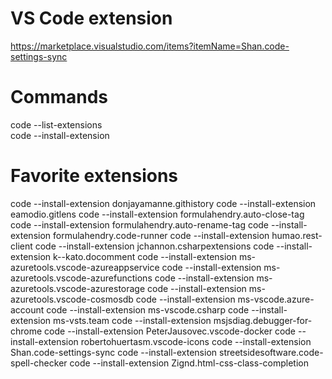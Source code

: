# VS Code extension
https://marketplace.visualstudio.com/items?itemName=Shan.code-settings-sync

# Commands
code --list-extensions  
code --install-extension  

# Favorite extensions
code --install-extension donjayamanne.githistory
code --install-extension eamodio.gitlens
code --install-extension formulahendry.auto-close-tag
code --install-extension formulahendry.auto-rename-tag
code --install-extension formulahendry.code-runner
code --install-extension humao.rest-client
code --install-extension jchannon.csharpextensions
code --install-extension k--kato.docomment
code --install-extension ms-azuretools.vscode-azureappservice
code --install-extension ms-azuretools.vscode-azurefunctions
code --install-extension ms-azuretools.vscode-azurestorage
code --install-extension ms-azuretools.vscode-cosmosdb
code --install-extension ms-vscode.azure-account
code --install-extension ms-vscode.csharp
code --install-extension ms-vsts.team
code --install-extension msjsdiag.debugger-for-chrome
code --install-extension PeterJausovec.vscode-docker
code --install-extension robertohuertasm.vscode-icons
code --install-extension Shan.code-settings-sync
code --install-extension streetsidesoftware.code-spell-checker
code --install-extension Zignd.html-css-class-completion
